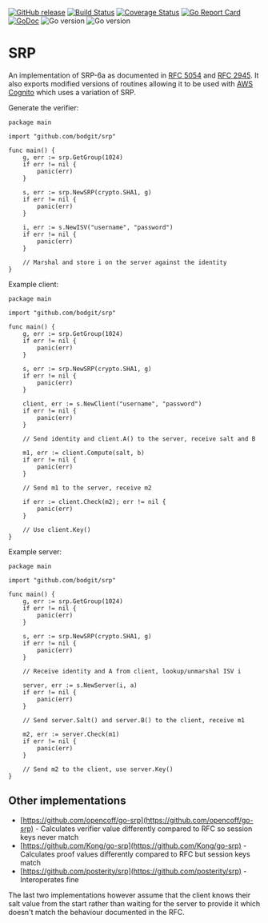 [![GitHub release](https://img.shields.io/github/v/release/bodgit/srp)](https://github.com/bodgit/srp/releases)
[![Build Status](https://img.shields.io/github/workflow/status/bodgit/srp/build)](https://github.com/bodgit/srp/actions?query=workflow%3Abuild)
[![Coverage Status](https://coveralls.io/repos/github/bodgit/srp/badge.svg?branch=master)](https://coveralls.io/github/bodgit/srp?branch=master)
[![Go Report Card](https://goreportcard.com/badge/github.com/bodgit/srp)](https://goreportcard.com/report/github.com/bodgit/srp)
[![GoDoc](https://godoc.org/github.com/bodgit/srp?status.svg)](https://godoc.org/github.com/bodgit/srp)
![Go version](https://img.shields.io/badge/Go-1.19-brightgreen.svg)
![Go version](https://img.shields.io/badge/Go-1.18-brightgreen.svg)

# SRP

An implementation of SRP-6a as documented in [RFC 5054](https://www.rfc-editor.org/rfc/rfc5054) and [RFC 2945](https://www.rfc-editor.org/rfc/rfc2945). It also exports modified versions of routines allowing it to be used with [AWS Cognito](https://aws.amazon.com/cognito/) which uses a variation of SRP.

Generate the verifier:
```golang
package main

import "github.com/bodgit/srp"

func main() {
	g, err := srp.GetGroup(1024)
	if err != nil {
		panic(err)
	}

	s, err := srp.NewSRP(crypto.SHA1, g)
	if err != nil {
		panic(err)
	}

	i, err := s.NewISV("username", "password")
	if err != nil {
		panic(err)
	}

	// Marshal and store i on the server against the identity
}
```

Example client:
```golang
package main

import "github.com/bodgit/srp"

func main() {
	g, err := srp.GetGroup(1024)
	if err != nil {
		panic(err)
	}

	s, err := srp.NewSRP(crypto.SHA1, g)
	if err != nil {
		panic(err)
	}

	client, err := s.NewClient("username", "password")
	if err != nil {
		panic(err)
	}

	// Send identity and client.A() to the server, receive salt and B

	m1, err := client.Compute(salt, b)
	if err != nil {
		panic(err)
	}

	// Send m1 to the server, receive m2

	if err := client.Check(m2); err != nil {
		panic(err)
	}

	// Use client.Key()
}
```

Example server:
```golang
package main

import "github.com/bodgit/srp"

func main() {
	g, err := srp.GetGroup(1024)
	if err != nil {
		panic(err)
	}

	s, err := srp.NewSRP(crypto.SHA1, g)
	if err != nil {
		panic(err)
	}

	// Receive identity and A from client, lookup/unmarshal ISV i

	server, err := s.NewServer(i, a)
	if err != nil {
		panic(err)
	}

	// Send server.Salt() and server.B() to the client, receive m1

	m2, err := server.Check(m1)
	if err != nil {
		panic(err)
	}

	// Send m2 to the client, use server.Key()
}
```
## Other implementations

* [https://github.com/opencoff/go-srp](https://github.com/opencoff/go-srp) - Calculates verifier value differently compared to RFC so session keys never match
* [https://github.com/Kong/go-srp](https://github.com/Kong/go-srp) - Calculates proof values differently compared to RFC but session keys match
* [https://github.com/posterity/srp](https://github.com/posterity/srp) - Interoperates fine

The last two implementations however assume that the client knows their salt value from the start rather than waiting for the server to provide it which doesn't match the behaviour documented in the RFC.
